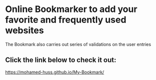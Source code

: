 # Online Bookmarker to add your favorite and frequently used websites
The Bookmark also carries out series of validations on the user entries
## Click the link below to check it out:
https://mohamed-huss.github.io/My-Bookmark/
